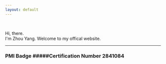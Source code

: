 ```yaml
---
layout: default
---
```


<script language="javaScript"> 
now = new Date(),hour = now.getHours() 
if(hour < 6){document.write("**Good Midnight!**")} 
else if (hour < 12){document.write("**Good Morning!**")} 
else if (hour < 14){document.write("Good Noon!")} 
else if (hour < 17){document.write(txt="**Good Afternoon!**")} 
else if (hour < 19){document.write("**Good Evening!**")} 
else if (hour < 22){document.write("**Good Night!**")} 
else {document.write("**Good Night!**")} 
</script><br />
Hi, there.<br />I'm Zhou Yang. Welcome to my offical website. 

***

### PMI Badge #####Certification Number 2841084
<div data-iframe-width="150" data-iframe-height="270" data-share-badge-id="2d14c39b-8458-4e13-94c8-395856046a63" data-share-badge-host="https://www.youracclaim.com"></div><script type="text/javascript" async src="//cdn.youracclaim.com/assets/utilities/embed.js"></script>

